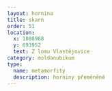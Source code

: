 ```yaml
---
layout: hornina
title: skarn
order: 51
location:
  x: 1088968
  y: 693952
  text: Z lomu Vlastějovice
category: moldanubikum
type:
  name: metamorfity
  description: horniny přeměněné
---
```


